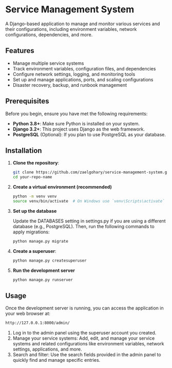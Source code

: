 # Service Management System

A Django-based application to manage and monitor various services and their configurations, including environment variables, network configurations, dependencies, and more.

## Features

- Manage multiple service systems
- Track environment variables, configuration files, and dependencies
- Configure network settings, logging, and monitoring tools
- Set up and manage applications, ports, and scaling configurations
- Disaster recovery, backup, and runbook management

## Prerequisites

Before you begin, ensure you have met the following requirements:

- **Python 3.8+**: Make sure Python is installed on your system.
- **Django 3.2+**: This project uses Django as the web framework.
- **PostgreSQL** (Optional): If you plan to use PostgreSQL as your database.

## Installation

1. **Clone the repository**:

    ```bash
    git clone https://github.com/zaelgohary/service-management-system.git
    cd your-repo-name

    `````

2. **Create a virtual environment (recommended)**

    ```bash
    python -m venv venv
    source venv/bin/activate  # On Windows use `venv\Scripts\activate`
    ```

3. **Set up the database**

    Update the DATABASES setting in settings.py if you are using a different database (e.g., PostgreSQL).
    Then, run the following commands to apply migrations:

      ```bash
      python manage.py migrate
      ```

4. **Create a superuser**:

    ```bash
    python manage.py createsuperuser
    ```

5. **Run the development server**

    ```bash
    python manage.py runserver
    ```

## Usage

Once the development server is running, you can access the application in your web browser at:

```bash
http://127.0.0.1:8000/admin/
```

1. Log in to the admin panel using the superuser account you created.
2. Manage your service systems: Add, edit, and manage your service systems and related configurations like environment variables, network settings, applications, and more.
3. Search and filter: Use the search fields provided in the admin panel to quickly find and manage specific entries.

